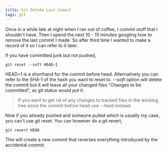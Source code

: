 ```yaml
---
title: Git Delete Last Commit
tags: git
---
```


Once in a while late at night when I ran out of coffee, I commit stuff
that I shouldn't have. Then I spend the next 10 - 15 minutes googling
how to remove the last commit I made. So after third time I wanted to
make a record of it so I can refer to it later.

If you have committed junk but not pushed,

    git reset --soft HEAD~1

HEAD~1 is a shorthand for the commit before head. Alternatively you
can refer to the SHA-1 of the hash you want to reset to. *--soft*
option will delete the commit but it will leave all your changed
files "Changes to be committed", as git status would put it.

> If you want to get rid of any changes to tracked files in the
> working tree since the commit before head use *--hard* instead.

Now if you already pushed and someone pulled which is usually my case,
you can't use git reset. You can however do a git revert,

    git revert HEAD

This will create a new commit that reverses everything introduced by the
accidental commit.


<script type="text/javascript"><!--
google_ad_client = "ca-pub-9634870608431704";
/* git delete post */
google_ad_slot = "4720204383";
google_ad_width = 728;
google_ad_height = 90;
//-->
</script>
<script type="text/javascript"
src="http://pagead2.googlesyndication.com/pagead/show_ads.js">
</script>